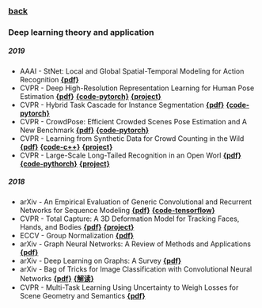 ### [back](README.md)

### Deep learning theory and application
##### 2019
- AAAI - StNet: Local and Global Spatial-Temporal Modeling for Action Recognition [**{pdf}**](http://mcg.nju.edu.cn/publication/2019/aaai2019_wlm.pdf)
- CVPR - Deep High-Resolution Representation Learning for Human Pose Estimation [**{pdf}**](http://cn.arxiv.org/pdf/1902.09212.pdf) [**{code-pytorch}**](https://github.com/leoxiaobin/deep-high-resolution-net.pytorch) [**{project}**](https://jingdongwang2017.github.io/Projects/HRNet/PoseEstimation.html)
- CVPR - Hybrid Task Cascade for Instance Segmentation [**{pdf}**](https://arxiv.org/pdf/1901.07518.pdf) [**{code-pytorch}**](https://github.com/open-mmlab/mmdetection)
- CVPR - CrowdPose: Efficient Crowded Scenes Pose Estimation and A New Benchmark  [**{pdf}**](https://arxiv.org/pdf/1811.10092.pdf) [**{code-pytorch}**](https://github.com/MVIG-SJTU/AlphaPose)
- CVPR - Learning from Synthetic Data for Crowd Counting in the Wild [**{pdf}**](https://arxiv.org/pdf/1903.03303.pdf) [**{code-c++}**](https://github.com/gjy3035/GCC-CL) [**{project}**](https://gjy3035.github.io/GCC-CL/)
- CVPR - Large-Scale Long-Tailed Recognition in an Open Worl [**{pdf}**](https://arxiv.org/pdf/1904.05160.pdf) [**{code-pythorch}**](https://github.com/zhmiao/OpenLongTailRecognition-OLTR) [**{project}**](https://liuziwei7.github.io/projects/LongTail.html)

##### 2018
- arXiv - An Empirical Evaluation of Generic Convolutional and Recurrent Networks for Sequence Modeling [**{pdf}**](https://arxiv.org/pdf/1803.01271.pdf) [**{code-tensorflow}**](https://github.com/locuslab/TCN)
- CVPR - Total Capture: A 3D Deformation Model for Tracking Faces, Hands, and Bodies [**{pdf}**](http://openaccess.thecvf.com/content_cvpr_2018/papers/Joo_Total_Capture_A_CVPR_2018_paper.pdf)  [**{project}**](http://www.cs.cmu.edu/~hanbyulj/totalcapture/)
- ECCV - Group Normalization [**{pdf}**](https://arxiv.org/abs/1803.08494)
- arXiv - Graph Neural Networks: A Review of Methods and Applications [**{pdf}**](https://arxiv.org/pdf/1812.08434.pdf)
- arXiv - Deep Learning on Graphs: A Survey [**{pdf}**](https://arxiv.org/pdf/1812.04202v1.pdf)
- arXiv - Bag of Tricks for Image Classification with Convolutional Neural Networks [**{pdf}**](https://arxiv.org/abs/1812.01187) [**{解读}**](https://zhuanlan.zhihu.com/p/51870052)
- CVPR - Multi-Task Learning Using Uncertainty to Weigh Losses for Scene Geometry and Semantics [**{pdf}**](http://mi.eng.cam.ac.uk/~cipolla/archive/Publications/inproceedings/2017-arXiv-multi-task-learning.pdf)
